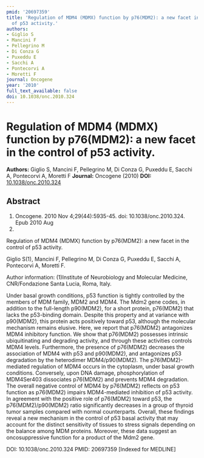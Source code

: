 ```yaml
---
pmid: '20697359'
title: 'Regulation of MDM4 (MDMX) function by p76(MDM2): a new facet in the control
  of p53 activity.'
authors:
- Giglio S
- Mancini F
- Pellegrino M
- Di Conza G
- Puxeddu E
- Sacchi A
- Pontecorvi A
- Moretti F
journal: Oncogene
year: '2010'
full_text_available: false
doi: 10.1038/onc.2010.324
---
```


# Regulation of MDM4 (MDMX) function by p76(MDM2): a new facet in the control of p53 activity.
**Authors:** Giglio S, Mancini F, Pellegrino M, Di Conza G, Puxeddu E, Sacchi A, Pontecorvi A, Moretti F
**Journal:** Oncogene (2010)
**DOI:** [10.1038/onc.2010.324](https://doi.org/10.1038/onc.2010.324)

## Abstract

1. Oncogene. 2010 Nov 4;29(44):5935-45. doi: 10.1038/onc.2010.324. Epub 2010 Aug
9.

Regulation of MDM4 (MDMX) function by p76(MDM2): a new facet in the control of 
p53 activity.

Giglio S(1), Mancini F, Pellegrino M, Di Conza G, Puxeddu E, Sacchi A, 
Pontecorvi A, Moretti F.

Author information:
(1)Institute of Neurobiology and Molecular Medicine, CNR/Fondazione Santa Lucia, 
Roma, Italy.

Under basal growth conditions, p53 function is tightly controlled by the members 
of MDM family, MDM2 and MDM4. The Mdm2 gene codes, in addition to the 
full-length p90(MDM2), for a short protein, p76(MDM2) that lacks the p53-binding 
domain. Despite this property and at variance with p90(MDM2), this protein acts 
positively toward p53, although the molecular mechanism remains elusive. Here, 
we report that p76(MDM2) antagonizes MDM4 inhibitory function. We show that 
p76(MDM2) possesses intrinsic ubiquitinating and degrading activity, and through 
these activities controls MDM4 levels. Furthermore, the presence of p76(MDM2) 
decreases the association of MDM4 with p53 and p90(MDM2), and antagonizes p53 
degradation by the heterodimer MDM4/p90(MDM2). The p76(MDM2)-mediated regulation 
of MDM4 occurs in the cytoplasm, under basal growth conditions. Conversely, upon 
DNA damage, phosphorylation of MDM4Ser403 dissociates p76(MDM2) and prevents 
MDM4 degradation. The overall negative control of MDM4 by p76(MDM2) reflects on 
p53 function as p76(MDM2) impairs MDM4-mediated inhibition of p53 activity. In 
agreement with the positive role of p76(MDM2) toward p53, the 
p76(MDM2)/p90(MDM2) ratio significantly decreases in a group of thyroid tumor 
samples compared with normal counterparts. Overall, these findings reveal a new 
mechanism in the control of p53 basal activity that may account for the distinct 
sensitivity of tissues to stress signals depending on the balance among MDM 
proteins. Moreover, these data suggest an oncosuppressive function for a product 
of the Mdm2 gene.

DOI: 10.1038/onc.2010.324
PMID: 20697359 [Indexed for MEDLINE]
